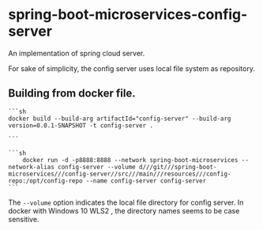# spring-boot-microservices-config-server

An implementation of spring cloud server.

For sake of simplicity, the config server uses local file system as repository. 

## Building from docker file.


  
    ```sh 
    docker build --build-arg artifactId="config-server" --build-arg version=0.0.1-SNAPSHOT -t config-server .

    ``` 

    ```sh
        docker run -d -p8888:8888 --network spring-boot-microservices --network-alias config-server --volume d///git///spring-boot-microservices///config-server//src///main///resources///config-repo:/opt/config-repo --name config-server config-server
    ```
 The `--volume` option indicates the local file directory for config server. In docker with Windows 10 WLS2 , the directory names seems to be case sensitive.

